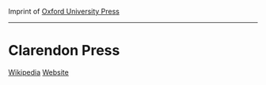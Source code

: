Imprint of [Oxford University Press](oxford-univeristy-press.md)
***
# Clarendon Press
[Wikipedia](https://en.wikipedia.org/wiki/Oxford_University_Press#Clarendon_Press)
[Website](https://global.oup.com/academic/publisher/?cc=us&lang=en&publishercode=CP)